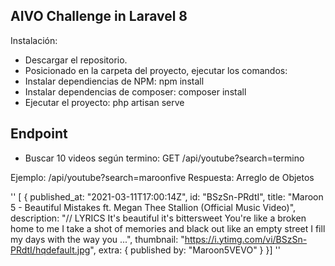 ## AIVO Challenge in Laravel 8

Instalación:

- Descargar el repositorio.
- Posicionado en la carpeta del proyecto, ejecutar los comandos:
- Instalar dependiencias de NPM: npm install
- Instalar dependencias de composer: composer install
- Ejecutar el proyecto: php artisan serve



## Endpoint
- Buscar 10 videos según termino: GET /api/youtube?search=termino

Ejemplo: /api/youtube?search=maroonfive
Respuesta: Arreglo de Objetos

''
[
{
published_at: "2021-03-11T17:00:14Z",
id: "BSzSn-PRdtI",
title: "Maroon 5 - Beautiful Mistakes ft. Megan Thee Stallion (Official Music Video)",
description: "// LYRICS It's beautiful it's bittersweet You're like a broken home to me I take a shot of memories and black out like an empty street I fill my days with the way you ...",
thumbnail: "https://i.ytimg.com/vi/BSzSn-PRdtI/hqdefault.jpg",
extra: {
published by: "Maroon5VEVO"
}
}]
''